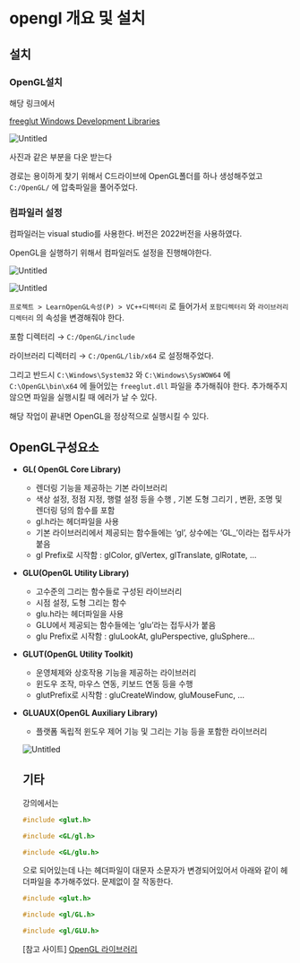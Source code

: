 # 

# opengl 개요 및 설치

## 설치

### OpenGL설치

해당 링크에서

[freeglut Windows Development Libraries](https://www.transmissionzero.co.uk/software/freeglut-devel/)

![Untitled](https://prod-files-secure.s3.us-west-2.amazonaws.com/0104449c-0dac-4ae2-8999-739ab3004a7e/5f66ce7d-b629-4baf-9fef-b701baa70a9f/Untitled.png)

사진과 같은 부분을 다운 받는다

경로는 용이하게 찾기 위해서 C드라이브에 OpenGL폴더를 하나 생성해주었고  `C:/OpenGL/` 에 압축파일을 풀어주었다.

### 컴파일러 설정

컴파일러는 visual studio를 사용한다. 버전은 2022버전을 사용하였다.

OpenGL을 실행하기 위해서 컴파일러도 설정을 진행해야한다.

![Untitled](https://prod-files-secure.s3.us-west-2.amazonaws.com/0104449c-0dac-4ae2-8999-739ab3004a7e/ad18d8f0-b9e9-4bfe-945a-ae9bd724d38e/Untitled.png)

![Untitled](https://prod-files-secure.s3.us-west-2.amazonaws.com/0104449c-0dac-4ae2-8999-739ab3004a7e/cb0b1fc5-56d7-4de2-b8cc-a4a6183c696c/Untitled.png)

`프로젝트 > LearnOpenGL속성(P) > VC++디렉터리` 로 들어가서 `포함디렉터리` 와 `라이브러리 디렉터리` 의 속성을 변경해줘야 한다.

포함 디렉터리 → `C:/OpenGL/include` 

라이브러리 디렉터리 → `C:/OpenGL/lib/x64` 로 설정해주었다.

그리고 반드시 `C:\Windows\System32` 와 `C:\Windows\SysWOW64` 에 `C:\OpenGL\bin\x64` 에 들어있는 `freeglut.dll` 파일을 추가해줘야 한다. 추가해주지 않으면 파일을 실행시킬 때 에러가 날 수 있다.

해당 작업이 끝내면 OpenGL을 정상적으로 실행시킬 수 있다.

## OpenGL구성요소

  

- **GL( OpenGL Core Library)**
    - 렌더링 기능을 제공하는 기본 라이브러리
    - 색상 설정, 정점 지정, 행렬 설정 등을 수행 , 기본 도형 그리기 , 변환, 조명 및 렌더링 덩의 함수를 포함
    - gl.h라는 헤더파일을 사용
    - 기본 라이브러리에서 제공되는 함수들에는 ‘gl’, 상수에는 ‘GL_’이라는 접두사가 붙음
    - gl Prefix로 시작함 : glColor, glVertex, glTranslate, glRotate, …
- **GLU(OpenGL Utility Library)**
    - 고수준의 그리는 함수들로 구성된 라이브러리
    - 시점 설정, 도형 그리는 함수
    - glu.h라는 헤더파일을 사용
    - GLU에서 제공되는 함수들에는 ‘glu’라는 접두사가 붙음
    - glu Prefix로 시작함 : gluLookAt, gluPerspective, gluSphere…
- **GLUT(OpenGL Utility Toolkit)**
    - 운영체제와 상호작용 기능을 제공하는 라이브러리
    - 윈도우 조작, 마우스 연동, 키보드 연동 등을 수행
    - glutPrefix로 시작함 : gluCreateWindow, gluMouseFunc, …
- **GLUAUX(OpenGL Auxiliary Library)**
    - 플랫폼 독립적 윈도우 제어 기능 및 그리는 기능 등을 포함한 라이브러리
    
    ![Untitled](https://prod-files-secure.s3.us-west-2.amazonaws.com/0104449c-0dac-4ae2-8999-739ab3004a7e/78af6f9f-cba4-4229-b5ad-dd625648630b/Untitled.png)
    
    ## 기타
    
    강의에서는 
    
    ```cpp
    #include <glut.h>
    
    #include <GL/gl.h>
    
    #include <GL/glu.h>
    ```
    
    으로 되어있는데 나는 헤더파일이 대문자 소문자가 변경되어있어서 아래와 같이 헤더파일을 추가해주었다. 문제없이 잘 작동한다.
    
    ```cpp
    #include <glut.h>
    
    #include <gl/GL.h>
    
    #include <gl/GLU.h>
    ```
    
    [참고 사이트]
    [OpenGL 라이브러리](https://blog.naver.com/gongtong/150135569215)